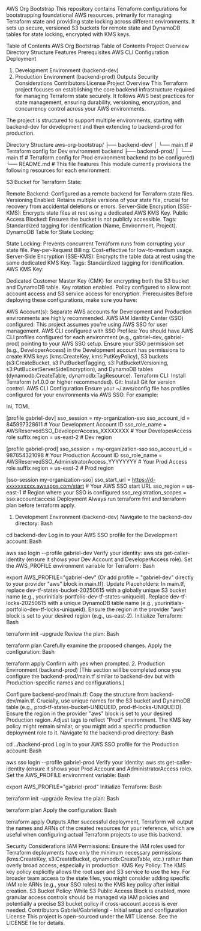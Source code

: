 AWS Org Bootstrap
This repository contains Terraform configurations for bootstrapping foundational AWS resources, primarily for managing Terraform state and providing state locking across different environments. It sets up secure, versioned S3 buckets for remote state and DynamoDB tables for state locking, encrypted with KMS keys.

Table of Contents
AWS Org Bootstrap
Table of Contents
Project Overview
Directory Structure
Features
Prerequisites
AWS CLI Configuration
Deployment
1. Development Environment (backend-dev)
2. Production Environment (backend-prod)
Outputs
Security Considerations
Contributors
License
Project Overview
This Terraform project focuses on establishing the core backend infrastructure required for managing Terraform state securely. It follows AWS best practices for state management, ensuring durability, versioning, encryption, and concurrency control across your AWS environments.

The project is structured to support multiple environments, starting with backend-dev for development and then extending to backend-prod for production.

Directory Structure
aws-org-bootstrap/
├── backend-dev/
│   └── main.tf       # Terraform config for Dev environment backend
├── backend-prod/
│   └── main.tf       # Terraform config for Prod environment backend (to be configured)
└── README.md         # This file
Features
This module currently provisions the following resources for each environment:

S3 Bucket for Terraform State:

Remote Backend: Configured as a remote backend for Terraform state files.
Versioning Enabled: Retains multiple versions of your state file, crucial for recovery from accidental deletions or errors.
Server-Side Encryption (SSE-KMS): Encrypts state files at rest using a dedicated AWS KMS Key.
Public Access Blocked: Ensures the bucket is not publicly accessible.
Tags: Standardized tagging for identification (Name, Environment, Project).
DynamoDB Table for State Locking:

State Locking: Prevents concurrent Terraform runs from corrupting your state file.
Pay-per-Request Billing: Cost-effective for low-to-medium usage.
Server-Side Encryption (SSE-KMS): Encrypts the table data at rest using the same dedicated KMS Key.
Tags: Standardized tagging for identification.
AWS KMS Key:

Dedicated Customer Master Key (CMK) for encrypting both the S3 bucket and DynamoDB table.
Key rotation enabled.
Policy configured to allow root account access and S3 service access for encryption.
Prerequisites
Before deploying these configurations, make sure you have:

AWS Account(s): Separate AWS accounts for Development and Production environments are highly recommended.
AWS IAM Identity Center (SSO) configured: This project assumes you're using AWS SSO for user management.
AWS CLI configured with SSO Profiles: You should have AWS CLI profiles configured for each environment (e.g., gabriel-dev, gabriel-prod) pointing to your AWS SSO setup.
Ensure your SSO permission set (e.g., DeveloperAccess) in the Development account has permissions to create KMS keys (kms:CreateKey, kms:PutKeyPolicy), S3 buckets (s3:CreateBucket, s3:PutBucketTagging, s3:PutBucketVersioning, s3:PutBucketServerSideEncryption), and DynamoDB tables (dynamodb:CreateTable, dynamodb:TagResource).
Terraform CLI: Install Terraform (v1.0.0 or higher recommended).
Git: Install Git for version control.
AWS CLI Configuration
Ensure your ~/.aws/config file has profiles configured for your environments via AWS SSO. For example:

Ini, TOML

[profile gabriel-dev]
sso_session = my-organization-sso
sso_account_id = 845997328611  # Your Development Account ID
sso_role_name = AWSReservedSSO_DeveloperAccess_XXXXXXXX # Your DeveloperAccess role suffix
region = us-east-2             # Dev region

[profile gabriel-prod]
sso_session = my-organization-sso
sso_account_id = 987654321098  # Your Production Account ID
sso_role_name = AWSReservedSSO_AdministratorAccess_YYYYYYYY # Your Prod Access role suffix
region = us-east-2             # Prod region

[sso-session my-organization-sso]
sso_start_url = https://d-xxxxxxxxxx.awsapps.com/start # Your AWS SSO start URL
sso_region = us-east-1 # Region where your SSO is configured
sso_registration_scopes = sso:account:access
Deployment
Always run terraform fmt and terraform plan before terraform apply.

1. Development Environment (backend-dev)
Navigate to the backend-dev directory:
Bash

cd backend-dev
Log in to your AWS SSO profile for the Development account:
Bash

aws sso login --profile gabriel-dev
Verify your identity: aws sts get-caller-identity (ensure it shows your Dev Account and DeveloperAccess role).
Set the AWS_PROFILE environment variable for Terraform:
Bash

export AWS_PROFILE="gabriel-dev"
(Or add profile = "gabriel-dev" directly to your provider "aws" block in main.tf).
Update Placeholders:
In main.tf, replace dev-tf-states-bucket-20250615 with a globally unique S3 bucket name (e.g., yourinitials-portfolio-dev-tf-states-uniqueid).
Replace dev-tf-locks-20250615 with a unique DynamoDB table name (e.g., yourinitials-portfolio-dev-tf-locks-uniqueid).
Ensure the region in the provider "aws" block is set to your desired region (e.g., us-east-2).
Initialize Terraform:
Bash

terraform init -upgrade
Review the plan:
Bash

terraform plan
Carefully examine the proposed changes.
Apply the configuration:
Bash

terraform apply
Confirm with yes when prompted.
2. Production Environment (backend-prod)
(This section will be completed once you configure the backend-prod/main.tf similar to backend-dev but with Production-specific names and configurations.)

Configure backend-prod/main.tf:
Copy the structure from backend-dev/main.tf.
Crucially, use unique names for the S3 bucket and DynamoDB table (e.g., prod-tf-states-bucket-UNIQUEID, prod-tf-locks-UNIQUEID).
Ensure the region in the provider "aws" block is set to your desired Production region.
Adjust tags to reflect "Prod" environment.
The KMS key policy might remain similar, or you might add a specific production deployment role to it.
Navigate to the backend-prod directory:
Bash

cd ../backend-prod
Log in to your AWS SSO profile for the Production account:
Bash

aws sso login --profile gabriel-prod
Verify your identity: aws sts get-caller-identity (ensure it shows your Prod Account and AdministratorAccess role).
Set the AWS_PROFILE environment variable:
Bash

export AWS_PROFILE="gabriel-prod"
Initialize Terraform:
Bash

terraform init -upgrade
Review the plan:
Bash

terraform plan
Apply the configuration:
Bash

terraform apply
Outputs
After successful deployment, Terraform will output the names and ARNs of the created resources for your reference, which are useful when configuring actual Terraform projects to use this backend.

Security Considerations
IAM Permissions: Ensure the IAM roles used for Terraform deployments have only the minimum necessary permissions (kms:CreateKey, s3:CreateBucket, dynamodb:CreateTable, etc.) rather than overly broad access, especially in production.
KMS Key Policy: The KMS key policy explicitly allows the root user and S3 service to use the key. For broader team access to the state files, you might consider adding specific IAM role ARNs (e.g., your SSO roles) to the KMS key policy after initial creation.
S3 Bucket Policy: While S3 Public Access Block is enabled, more granular access controls should be managed via IAM policies and potentially a precise S3 bucket policy if cross-account access is ever needed.
Contributors
Gabriel/Gabrielengi - Initial setup and configuration
License
This project is open-sourced under the MIT License. See the LICENSE file for details.